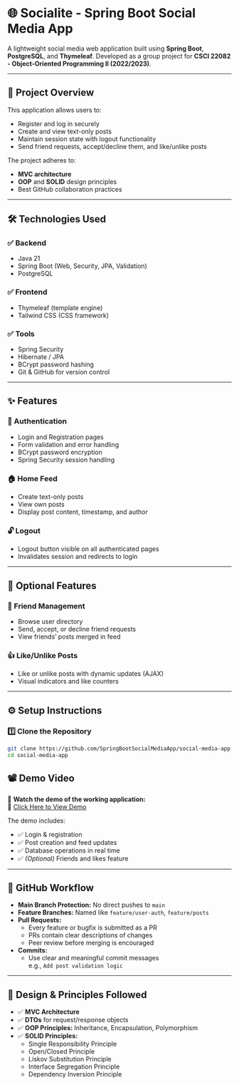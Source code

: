 # 🌐 Socialite - Spring Boot Social Media App

A lightweight social media web application built using **Spring Boot**, **PostgreSQL**, and **Thymeleaf**. Developed as a group project for **CSCI 22082 - Object-Oriented Programming II (2022/2023)**.

---

## 📌 Project Overview

This application allows users to:
- Register and log in securely
- Create and view text-only posts
- Maintain session state with logout functionality
- Send friend requests, accept/decline them, and like/unlike posts

The project adheres to:
- **MVC architecture**
- **OOP** and **SOLID** design principles
- Best GitHub collaboration practices

---

## 🛠️ Technologies Used

### ✅ Backend
- Java 21
- Spring Boot (Web, Security, JPA, Validation)
- PostgreSQL

### ✅ Frontend
- Thymeleaf (template engine)
- Tailwind CSS (CSS framework)

### ✅ Tools
- Spring Security
- Hibernate / JPA
- BCrypt password hashing
- Git & GitHub for version control

---

## ✨ Features

### 🔐 Authentication
- Login and Registration pages
- Form validation and error handling
- BCrypt password encryption
- Spring Security session handling

### 🏠 Home Feed
- Create text-only posts
- View own posts
- Display post content, timestamp, and author

### 🔓 Logout
- Logout button visible on all authenticated pages
- Invalidates session and redirects to login

---

## 🌟 Optional Features 

### 👥 Friend Management
- Browse user directory
- Send, accept, or decline friend requests
- View friends’ posts merged in feed

### 👍 Like/Unlike Posts
- Like or unlike posts with dynamic updates (AJAX)
- Visual indicators and like counters

---

## ⚙️ Setup Instructions

### 1️⃣ Clone the Repository

```bash
git clone https://github.com/SpringBootSocialMediaApp/social-media-app.git
cd social-media-app
````
## 📽️ Demo Video

🎥 **Watch the demo of the working application:**  
🔗 [Click Here to View Demo]()

The demo includes:
- ✅ Login & registration
- ✅ Post creation and feed updates
- ✅ Database operations in real time
- ✅ *(Optional)* Friends and likes feature

---

## 🔄 GitHub Workflow

- **Main Branch Protection:** No direct pushes to `main`
- **Feature Branches:** Named like `feature/user-auth`, `feature/posts`
- **Pull Requests:**
  - Every feature or bugfix is submitted as a PR
  - PRs contain clear descriptions of changes
  - Peer review before merging is encouraged
- **Commits:**
  - Use clear and meaningful commit messages  
    e.g., `Add post validation logic`

---

## 🧠 Design & Principles Followed

- ✅ **MVC Architecture**
- ✅ **DTOs** for request/response objects
- ✅ **OOP Principles:** Inheritance, Encapsulation, Polymorphism
- ✅ **SOLID Principles:**
  - Single Responsibility Principle
  - Open/Closed Principle
  - Liskov Substitution Principle
  - Interface Segregation Principle
  - Dependency Inversion Principle
